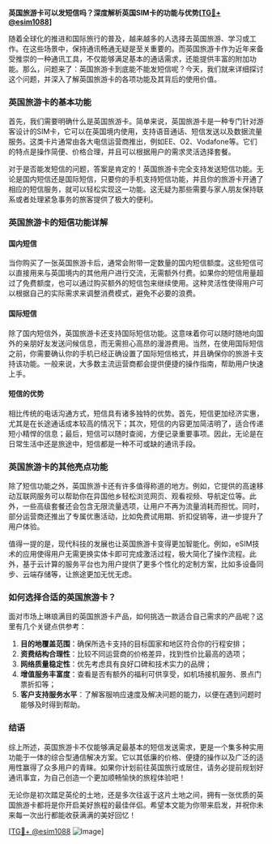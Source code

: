 **英国旅游卡可以发短信吗？深度解析英国SIM卡的功能与优势[[TG💪+ @esim1088](https://t.me/s/esim1088)]**

随着全球化的推进和国际旅行的普及，越来越多的人选择去英国旅游、学习或工作。在这些场景中，保持通讯畅通无疑是至关重要的。而英国旅游卡作为近年来备受推崇的一种通讯工具，不仅能够满足基本的通话需求，还能提供丰富的附加功能。那么，问题来了：英国旅游卡到底能不能发短信呢？今天，我们就来详细探讨这个问题，并深入了解英国旅游卡的各项功能及其背后的使用价值。

### 英国旅游卡的基本功能

首先，我们需要明确什么是英国旅游卡。简单来说，英国旅游卡是一种专门针对游客设计的SIM卡，它可以在英国境内使用，支持语音通话、短信发送以及数据流量服务。这类卡片通常由各大电信运营商推出，例如EE、O2、Vodafone等。它们的特点是操作简便、价格合理，并且可以根据用户的需求灵活选择套餐。

对于是否能发短信的问题，答案是肯定的！英国旅游卡完全支持发送短信功能。无论是国内短信还是国际短信，只要你的手机支持短信功能，并且你的旅游卡开通了相应的短信服务，就可以轻松实现这一功能。这无疑为那些需要与家人朋友保持联系或者处理紧急事务的旅客提供了极大的便利。

### 英国旅游卡的短信功能详解

#### 国内短信
当你购买了一张英国旅游卡后，通常会附带一定数量的国内短信额度。这些短信可以直接用来与英国境内的其他用户进行交流，无需额外付费。如果你的短信用量超过了免费额度，也可以通过购买额外的短信包来继续使用。这种灵活性使得用户可以根据自己的实际需求来调整消费模式，避免不必要的浪费。

#### 国际短信
除了国内短信外，英国旅游卡还支持国际短信功能。这意味着你可以随时随地向国外的亲朋好友发送问候信息，而无需担心高昂的漫游费用。当然，在使用国际短信之前，你需要确认你的手机已经正确设置了国际短信格式，并且确保你的旅游卡支持该功能。一般来说，大多数主流运营商都会提供便捷的操作指南，帮助用户快速上手。

#### 短信的优势
相比传统的电话沟通方式，短信具有诸多独特的优势。首先，短信更加经济实惠，尤其是在长途通话成本较高的情况下；其次，短信的内容更加简洁明了，适合传递短小精悍的信息；最后，短信可以随时查阅，方便记录重要事项。因此，无论是在日常生活中还是旅途中，短信都是一种不可或缺的通讯手段。

### 英国旅游卡的其他亮点功能

除了短信功能之外，英国旅游卡还有许多值得称道的地方。例如，它提供的高速移动互联网服务可以帮助你在异国他乡轻松浏览网页、观看视频、导航定位等。此外，一些高级套餐还会包含无限流量选项，让用户不再为流量消耗而担忧。同时，部分运营商还推出了专属优惠活动，比如免费试用期、折扣促销等，进一步提升了用户体验。

值得一提的是，现代科技的发展也让英国旅游卡变得更加智能化。例如，eSIM技术的应用使得用户无需更换实体卡即可完成激活过程，极大简化了操作流程。此外，基于云计算的服务平台也为用户提供了更多个性化的定制方案，比如多设备同步、云端存储等，让旅途更加无忧无虑。

### 如何选择合适的英国旅游卡？

面对市场上琳琅满目的英国旅游卡产品，如何挑选一款适合自己需求的产品呢？这里有几个关键点供参考：

1. **目的地覆盖范围**：确保所选卡支持的目标国家和地区符合你的行程安排；
2. **资费结构合理性**：比较不同运营商的价格差异，找到性价比最高的选项；
3. **网络质量稳定性**：优先考虑具有良好口碑和技术实力的品牌；
4. **增值服务丰富度**：查看是否有额外的福利可供享受，如机场接机服务、景点门票折扣等；
5. **客户支持服务水平**：了解客服响应速度及解决问题的能力，以便在遇到问题时能够及时得到帮助。

### 结语

综上所述，英国旅游卡不仅能够满足最基本的短信发送需求，更是一个集多种实用功能于一体的综合型通信解决方案。它以其低廉的价格、便捷的操作以及广泛的适用性赢得了众多用户的青睐。如果你计划前往英国旅行或居住，请务必提前规划好通讯事宜，为自己创造一个更加顺畅愉快的旅程体验吧！

无论你是初次踏足英伦的土地，还是多次往返于这片土地之间，拥有一张优质的英国旅游卡都将是你开启美好旅程的最佳伴侣。希望本文能为你带来启发，并祝你未来每一次出行都能收获满满的美好回忆！

[[TG💪+ @esim1088](https://t.me/s/esim1088) ![Image](https://i.postimg.cc/4NQfJmqS/Snipaste-2025-05-13-00-14-12.png)]